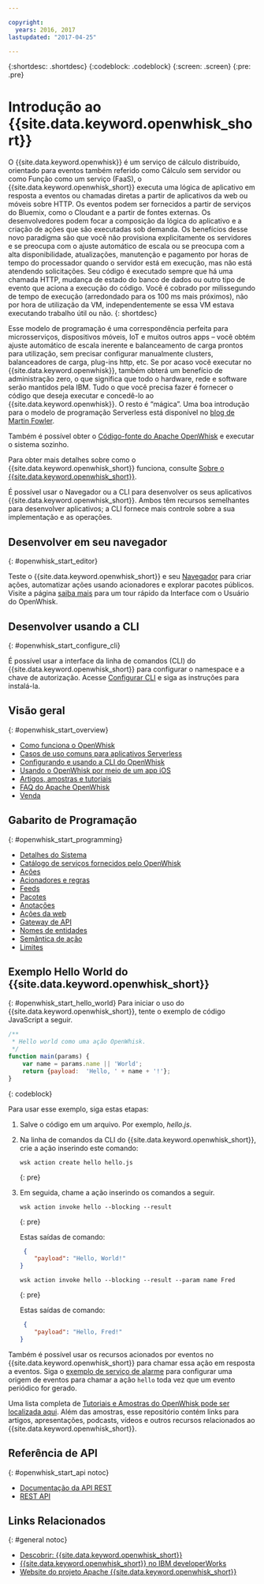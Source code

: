```yaml
---

copyright:
  years: 2016, 2017
lastupdated: "2017-04-25"

---
```


{:shortdesc: .shortdesc}
{:codeblock: .codeblock}
{:screen: .screen}
{:pre: .pre}

# Introdução ao {{site.data.keyword.openwhisk_short}}


O {{site.data.keyword.openwhisk}} é um serviço de cálculo distribuído, orientado para eventos também referido como Cálculo sem servidor ou como Função como um serviço (FaaS), o
{{site.data.keyword.openwhisk_short}} executa uma lógica de aplicativo em resposta a eventos ou chamadas diretas a partir de aplicativos da web ou móveis sobre HTTP. Os eventos
podem ser fornecidos a partir de serviços do Bluemix, como o Cloudant e a partir de
fontes externas. Os desenvolvedores podem focar a composição da lógica do aplicativo e a criação de ações que são executadas sob demanda.
Os benefícios desse novo paradigma são que você não provisiona explicitamente os servidores e se preocupa com o ajuste automático de escala ou se preocupa com a alta disponibilidade, atualizações, manutenção e pagamento por horas de tempo do processador quando o servidor está em execução, mas não está atendendo solicitações.
Seu código é executado sempre que há uma chamada HTTP, mudança de estado do banco de dados ou outro tipo de evento que aciona a execução do código.
Você é cobrado por milissegundo de tempo de execução (arredondado para os 100 ms mais próximos), não por hora de utilização da VM, independentemente se essa VM estava executando trabalho útil ou não.
{: shortdesc}

Esse modelo de programação é uma correspondência perfeita para microsserviços, dispositivos móveis, IoT e muitos outros apps – você obtém ajuste automático de escala inerente e balanceamento de carga prontos para utilização, sem precisar configurar manualmente clusters, balanceadores de carga, plug-ins http, etc. Se por acaso você executar no {{site.data.keyword.openwhisk}}, também obterá um benefício de administração zero, o que significa que todo o hardware, rede e software serão mantidos pela IBM. Tudo o que você precisa fazer é fornecer o código que deseja executar e concedê-lo ao {{site.data.keyword.openwhisk}}. O resto é “mágica”. Uma boa introdução para o modelo de programação Serverless está disponível no [blog de Martin Fowler](https://martinfowler.com/articles/serverless.html).

Também é possível obter o [Código-fonte do Apache OpenWhisk](https://github.com/openwhisk/openwhisk) e executar o sistema sozinho.

Para obter mais detalhes sobre como o {{site.data.keyword.openwhisk_short}} funciona, consulte [Sobre o {{site.data.keyword.openwhisk_short}}](./openwhisk_about.html).

É possível usar o Navegador ou a CLI para desenvolver os seus aplicativos {{site.data.keyword.openwhisk_short}}.
Ambos têm recursos semelhantes para desenvolver aplicativos; a CLI fornece mais controle sobre a sua implementação e as operações.

## Desenvolver em seu navegador
{: #openwhisk_start_editor}

Teste o {{site.data.keyword.openwhisk_short}} e seu [Navegador](https://console.{DomainName}/openwhisk/editor) para
criar ações, automatizar ações usando acionadores e explorar pacotes públicos. 
Visite a página [saiba mais](https://console.{DomainName}/openwhisk/learn) para um tour rápido da Interface com o Usuário do OpenWhisk.

## Desenvolver usando a CLI
{: #openwhisk_start_configure_cli}

É possível usar a interface da linha de comandos (CLI) do {{site.data.keyword.openwhisk_short}} para configurar o namespace e a chave de autorização.
Acesse [Configurar CLI](https://console.{DomainName}/openwhisk/cli) e siga as instruções para instalá-la.

## Visão geral
{: #openwhisk_start_overview}
- [Como funciona o OpenWhisk](./openwhisk_about.html)
- [Casos de uso comuns para aplicativos Serverless](./openwhisk_use_cases.html)
- [Configurando e usando a CLI do OpenWhisk](./openwhisk_cli.html)
- [Usando o OpenWhisk por meio de um app iOS](./openwhisk_mobile_sdk.html)
- [Artigos, amostras e
tutoriais](https://github.com/openwhisk/openwhisk-external-resources)
- [FAQ do Apache OpenWhisk](http://openwhisk.org/faq)
- [Venda](https://console.ng.bluemix.net/openwhisk/learn/pricing)

## Gabarito de Programação
{: #openwhisk_start_programming}
- [Detalhes do Sistema](./openwhisk_reference.html)
- [Catálogo de serviços fornecidos pelo OpenWhisk](./openwhisk_catalog.html)
- [Ações](./openwhisk_actions.html)
- [Acionadores e regras](./openwhisk_triggers_rules.html)
- [Feeds](./openwhisk_feeds.html)
- [Pacotes](./openwhisk_packages.html)
- [Anotações](./openwhisk_annotations.html)
- [Ações da web](./openwhisk_webactions.html)
- [Gateway de API](./openwhisk_apigateway.html)
- [Nomes de entidades](./openwhisk_reference.html#openwhisk_entities)
- [Semântica de ação](./openwhisk_reference.html#openwhisk_semantics)
- [Limites
](./openwhisk_reference.html#openwhisk_syslimits)

## Exemplo Hello World do {{site.data.keyword.openwhisk_short}}
{: #openwhisk_start_hello_world}
Para iniciar o uso do {{site.data.keyword.openwhisk_short}}, tente o exemplo de código JavaScript a seguir.

```javascript
/**
 * Hello world como uma ação OpenWhisk.
 */
function main(params) {
    var name = params.name || 'World';
    return {payload:  'Hello, ' + name + '!'};
}
```
{: codeblock}

Para usar esse exemplo, siga estas etapas:

1. Salve o código em um arquivo. Por exemplo, *hello.js*.

2. Na linha de comandos da CLI do {{site.data.keyword.openwhisk_short}}, crie a ação inserindo este comando:

    ```
    wsk action create hello hello.js
    ```
    {: pre}

3. Em seguida, chame a ação inserindo os comandos a seguir.

    ```
    wsk action invoke hello --blocking --result
    ```
    {: pre}  

    Estas
saídas de comando:

    ```json
     {
        "payload": "Hello, World!"
    }
    ```
    
    ```
    wsk action invoke hello --blocking --result --param name Fred
    ```
    {: pre}  

    Estas
saídas de comando:

    ```json
     {
        "payload": "Hello, Fred!"
    }
    ```

Também é possível usar os recursos acionados por eventos no {{site.data.keyword.openwhisk_short}} para chamar essa ação em resposta a eventos. Siga o [exemplo de serviço de alarme](./openwhisk_packages.html#openwhisk_packages_trigger) para configurar uma origem de eventos para chamar a ação `hello` toda vez que um evento periódico for gerado.

Uma lista completa de
[Tutoriais
e Amostras do OpenWhisk pode ser localizada aqui](https://github.com/openwhisk/openwhisk-external-resources#sample-applications). Além das amostras, esse repositório contém links para
artigos, apresentações, podcasts, vídeos e outros recursos relacionados
ao {{site.data.keyword.openwhisk_short}}.

## Referência de API
{: #openwhisk_start_api notoc}
* [Documentação da API REST](./openwhisk_reference.html#openwhisk_ref_restapi)
* [REST API
](https://console.{DomainName}/apidocs/98)

## Links Relacionados
{: #general notoc}
* [Descobrir: {{site.data.keyword.openwhisk_short}}](http://www.ibm.com/cloud-computing/bluemix/openwhisk/)
* [{{site.data.keyword.openwhisk_short}} no IBM developerWorks](https://developer.ibm.com/openwhisk/)
* [Website do projeto Apache {{site.data.keyword.openwhisk_short}}](http://openwhisk.org)
